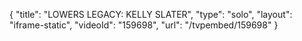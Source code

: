 {
    "title": "LOWERS LEGACY: KELLY SLATER",
    "type": "solo",
    "layout": "iframe-static",
    "videoId": "159698",
    "url": "\/tvpembed\/159698"
}